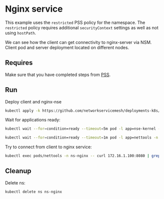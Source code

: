 # Nginx service

This example uses the `restricted` PSS policy for the namespace.
The `restricted` policy requires additional `securityContext` settings as well as not using `hostPath`.

We can see how the client can get connectivity to nginx-server via NSM.
Client pod and server deployment located on different nodes.

## Requires

Make sure that you have completed steps from [PSS](../..).

## Run

Deploy client and nginx-nse
```bash
kubectl apply -k https://github.com/networkservicemesh/deployments-k8s/examples/pss/use-cases/nginx?ref=24245a5d03453802a2403473d46edba47280e74b
```

Wait for applications ready:
```bash
kubectl wait --for=condition=ready --timeout=5m pod -l app=nse-kernel -n ns-nginx
```
```bash
kubectl wait --for=condition=ready --timeout=1m pod -l app=nettools -n ns-nginx
```

Try to connect from client to nginx service:
```bash
kubectl exec pods/nettools -n ns-nginx -- curl 172.16.1.100:8080 | grep -o "<title>Welcome to nginx"
```

## Cleanup

Delete ns:
```bash
kubectl delete ns ns-nginx
```
